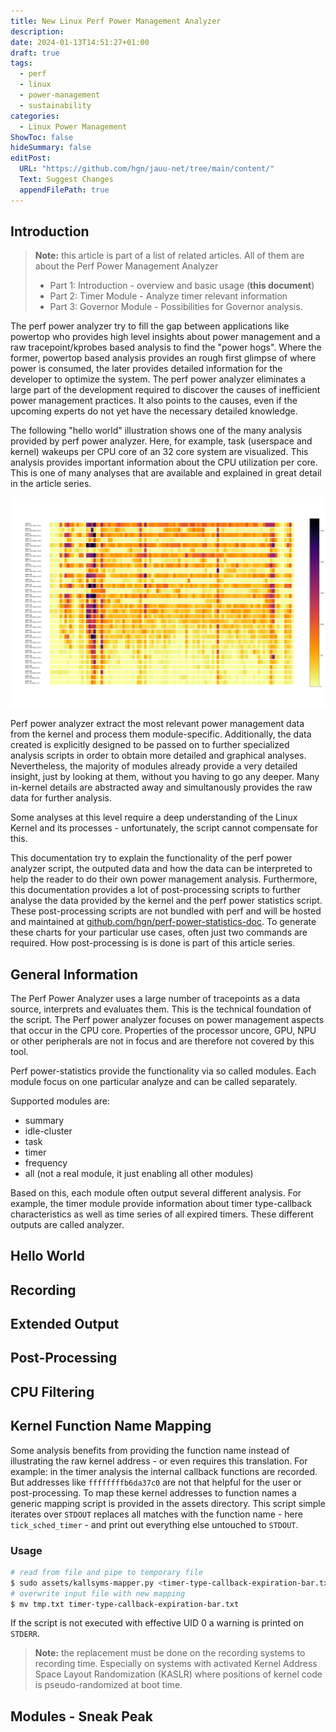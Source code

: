 ```yaml
---
title: New Linux Perf Power Management Analyzer
description:
date: 2024-01-13T14:51:27+01:00
draft: true
tags:
  - perf
  - linux
  - power-management
  - sustainability
categories:
  - Linux Power Management
ShowToc: false
hideSummary: false
editPost:
  URL: "https://github.com/hgn/jauu-net/tree/main/content/"
  Text: Suggest Changes
  appendFilePath: true
---
```


## Introduction

> **Note:** this article is part of a list of related articles. All of them are
> about the Perf Power Management Analyzer
> - Part 1: Introduction - overview and basic usage (**this document**)
> - Part 2: Timer Module - Analyze timer relevant information
> - Part 3: Governor Module - Possibilities for Governor analysis.

The perf power analyzer try to fill the gap between applications like
powertop who provides high level insights about power management and a raw
tracepoint/kprobes based analysis to find the "power hogs". Where the former,
powertop based analysis provides an rough first glimpse of where power is
consumed, the later provides detailed information for the developer to optimize
the system. The perf power analyzer eliminates a large part of the development
required to discover the causes of inefficient power management practices. It
also points to the causes, even if the upcoming experts do not yet have the
necessary detailed knowledge. 

The following "hello world" illustration shows one of the many analysis
provided by perf power analyzer. Here, for example, task (userspace and kernel)
wakeups per CPU core of an 32 core system are visualized. This analysis
provides important information about the CPU utilization per core. This is one
of many analyses that are available and explained in great detail in the
article series.

[![desc](cover.png)](cover.png)

Perf power analyzer extract the most relevant power management data from the
kernel and process them module-specific. Additionally, the data created is
explicitly designed to be passed on to further specialized analysis scripts in
order to obtain more detailed and graphical analyses. Nevertheless, the
majority of modules already provide a very detailed insight, just by looking at
them, without you having to go any deeper. Many in-kernel details are
abstracted away and simultanously provides the raw data for further analysis.

Some analyses at this level require a deep understanding of the Linux Kernel
and its processes - unfortunately, the script cannot compensate for this.

This documentation try to explain the functionality of the perf power analyzer
script, the outputed data and how the data can be interpreted to help the
reader to do their own power management analysis. Furthermore, this
documentation provides a lot of post-processing scripts to further analyse the
data provided by the kernel and the perf power statistics script. These
post-processing scripts are not bundled with perf and will be hosted and maintained at
[github.com/hgn/perf-power-statistics-doc](https://github.com/hgn/perf-power-statistics-doc).
To generate these charts for your particular use cases, often just two commands
are required. How post-processing is is done is part of this article series.

## General Information

The Perf Power Analyzer uses a large number of tracepoints as a data source,
interprets and evaluates them. This is the technical foundation of the script.
The Perf power analyzer focuses on power management aspects that occur in the
CPU core. Properties of the processor uncore, GPU, NPU or other peripherals are
not in focus and are therefore not covered by this tool.

Perf power-statistics provide the functionality via so called modules. Each
module focus on one particular analyze and can be called separately.

Supported modules are:

- summary
- idle-cluster
- task
- timer
- frequency
- all (not a real module, it just enabling all other modules)

Based on this, each module often output several different analysis. For
example, the timer module provide information about timer type-callback
characteristics as well as time series of all expired timers. These different
outputs are called analyzer.

## Hello World

## Recording

## Extended Output

## Post-Processing

## CPU Filtering

## Kernel Function Name Mapping

Some analysis benefits from providing the function name instead of illustrating
the raw kernel address - or even requires this translation. For example: in the
timer analysis the internal callback functions are recorded. But addresses like
`ffffffffb6da37c0` are not that helpful for the user or post-processing. To map
these kernel addresses to function names a generic mapping script is provided
in the assets directory. This script simple iterates over `STDOUT` replaces all
matches with the function name - here `tick_sched_timer` - and print out
everything else untouched to `STDOUT`.

### Usage

```bash
# read from file and pipe to temporary file
$ sudo assets/kallsyms-mapper.py <timer-type-callback-expiration-bar.txt >tmp.txt
# overwrite input file with new mapping
$ mv tmp.txt timer-type-callback-expiration-bar.txt
```

If the script is not executed with effective UID 0 a warning is printed on `STDERR`.

> **Note:** the replacement must be done on the recording systems to recording
> time. Especially on systems with activated Kernel Address Space Layout
> Randomization (KASLR) where positions of kernel code is pseudo-randomized at
> boot time.

## Modules - Sneak Peak

